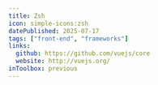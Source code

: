 ```yaml
---
title: Zsh
icon: simple-icons:zsh
datePublished: 2025-07-17
tags: ["front-end", "frameworks"]
links:
  github: https://github.com/vuejs/core
  website: http://vuejs.org/
inToolbox: previous
---
```

